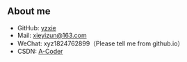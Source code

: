 ## About me
* GitHub: [yzxie](https://github.com/yzxie)
* Mail: xieyizun@163.com
* WeChat: xyz1824762899（Please tell me from github.io）
* CSDN: [A-Coder](https://blog.csdn.net/u010013573)